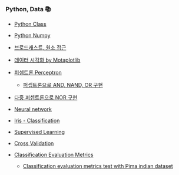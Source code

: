 ### Python, Data 📚
- <a href="https://velog.io/@yulim2/Python-%ED%81%B4%EB%9E%98%EC%8A%A4-Class">Python Class</a>
- <a href="https://velog.io/@yulim2/Python-%EB%84%98%ED%8C%8C%EC%9D%B4-Numpy">Python Numpy</a>
- <a href="https://velog.io/@yulim2/Python-%EB%B8%8C%EB%A1%9C%EB%93%9C%EC%BA%90%EC%8A%A4%ED%8A%B8-%EC%9B%90%EC%86%8C-%EC%A0%91%EA%B7%BC">브로드캐스트, 원소 접근</a>
- <a href="https://velog.io/@yulim2/Python-%EB%8D%B0%EC%9D%B4%ED%84%B0-%EC%8B%9C%EA%B0%81%ED%99%94-By-Motaplotlib">데이터 시각화 by Motaplotlib</a>

- <a href="https://velog.io/@yulim2/Algorithm-%ED%8D%BC%EC%85%89%ED%8A%B8%EB%A1%A0-Perceptron"> 퍼셉트론 Perceptron</a>
    - <a href="https://velog.io/@yulim2/Python-%ED%8D%BC%EC%85%89%ED%8A%B8%EB%A1%A0%EC%9C%BC%EB%A1%9C-AND-NAND-OR-%EA%B5%AC%ED%98%84">퍼셉트론으로 AND, NAND, OR 구현</a>
- <a href="https://velog.io/@yulim2/Algorithm-%EB%8B%A4%EC%A4%91-%ED%8D%BC%EC%85%89%ED%8A%B8%EB%A1%A0%EC%9C%BC%EB%A1%9C-NOR-%EA%B5%AC%ED%98%84">다중 퍼셉트론으로 NOR 구현</a>

- <a href="https://velog.io/@yulim2/Neural-Network-%EC%8B%A0%EA%B2%BD%EB%A7%9D">Neural network</a> 

- <a href="https://github.com/YuLim2/Deep-Learing-Machine-Learning/blob/main/Application/Irises.ipynb">Iris - Classification</a>

- <a href="https://velog.io/@yulim2/%ED%8C%8C%EC%9D%B4%EC%8D%AC-%EB%9D%BC%EC%9D%B4%EB%B8%8C%EB%9F%AC%EB%A6%AC%EB%A5%BC-%ED%99%9C%EC%9A%A9%ED%95%9C-%EB%A8%B8%EC%8B%A0%EB%9F%AC%EB%8B%9D-%EC%A7%80%EB%8F%84-%ED%95%99%EC%8A%B5">Supervised Learning</a>

- <a href="https://velog.io/@yulim2/%EA%B5%90%EC%B0%A8-%EA%B2%80%EC%A6%9D-K-Fold-Stratified-K-Fold">Cross Validation</a>

- <a href="https://velog.io/@yulim2/%EB%B6%84%EB%A5%98-%EC%84%B1%EB%8A%A5-%ED%8F%89%EA%B0%80-%EC%A7%80%ED%91%9C-Classification">Classification Evaluation Metrics</a>
    - <a href="https://github.com/YuLim2/Deep-Learing-Machine-Learning/blob/main/Study/evaluation-metric-test-pima-taset.ipynb">Classification evaluation metrics test with Pima indian dataset

